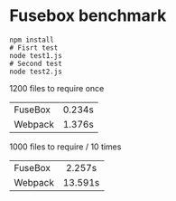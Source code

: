 # Fusebox benchmark

```
npm install
# Fisrt test
node test1.js
# Second test
node test2.js
```

1200 files to require once

|         |            |
| ------------- |:-------------:| 
| FuseBox      | 0.234s |
| Webpack      | 1.376s |


1000 files to require / 10 times

|         |            |
| ------------- |:-------------:| 
| FuseBox      | 2.257s |
| Webpack      | 13.591s |